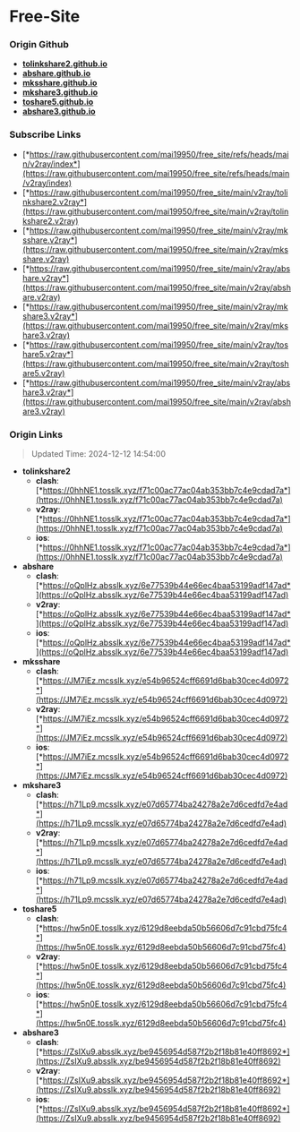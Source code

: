 # Free-Site

### Origin Github

- [**tolinkshare2.github.io**](https://github.com/tolinkshare2/tolinkshare2.github.io)
- [**abshare.github.io**](https://github.com/abshare/abshare.github.io)
- [**mksshare.github.io**](https://github.com/mksshare/mksshare.github.io)
- [**mkshare3.github.io**](https://github.com/mkshare3/mkshare3.github.io)
- [**toshare5.github.io**](https://github.com/toshare5/toshare5.github.io)
- [**abshare3.github.io**](https://github.com/abshare3/abshare3.github.io)

### Subscribe Links

- [*https://raw.githubusercontent.com/mai19950/free_site/refs/heads/main/v2ray/index*](https://raw.githubusercontent.com/mai19950/free_site/refs/heads/main/v2ray/index)
- [*https://raw.githubusercontent.com/mai19950/free_site/main/v2ray/tolinkshare2.v2ray*](https://raw.githubusercontent.com/mai19950/free_site/main/v2ray/tolinkshare2.v2ray)
- [*https://raw.githubusercontent.com/mai19950/free_site/main/v2ray/mksshare.v2ray*](https://raw.githubusercontent.com/mai19950/free_site/main/v2ray/mksshare.v2ray)
- [*https://raw.githubusercontent.com/mai19950/free_site/main/v2ray/abshare.v2ray*](https://raw.githubusercontent.com/mai19950/free_site/main/v2ray/abshare.v2ray)
- [*https://raw.githubusercontent.com/mai19950/free_site/main/v2ray/mkshare3.v2ray*](https://raw.githubusercontent.com/mai19950/free_site/main/v2ray/mkshare3.v2ray)
- [*https://raw.githubusercontent.com/mai19950/free_site/main/v2ray/toshare5.v2ray*](https://raw.githubusercontent.com/mai19950/free_site/main/v2ray/toshare5.v2ray)
- [*https://raw.githubusercontent.com/mai19950/free_site/main/v2ray/abshare3.v2ray*](https://raw.githubusercontent.com/mai19950/free_site/main/v2ray/abshare3.v2ray)

### Origin Links

> Updated Time: 2024-12-12 14:54:00

- **tolinkshare2**
  - **clash**: [*https://0hhNE1.tosslk.xyz/f71c00ac77ac04ab353bb7c4e9cdad7a*](https://0hhNE1.tosslk.xyz/f71c00ac77ac04ab353bb7c4e9cdad7a)
  - **v2ray**: [*https://0hhNE1.tosslk.xyz/f71c00ac77ac04ab353bb7c4e9cdad7a*](https://0hhNE1.tosslk.xyz/f71c00ac77ac04ab353bb7c4e9cdad7a)
  - **ios**: [*https://0hhNE1.tosslk.xyz/f71c00ac77ac04ab353bb7c4e9cdad7a*](https://0hhNE1.tosslk.xyz/f71c00ac77ac04ab353bb7c4e9cdad7a)
- **abshare**
  - **clash**: [*https://oQplHz.absslk.xyz/6e77539b44e66ec4baa53199adf147ad*](https://oQplHz.absslk.xyz/6e77539b44e66ec4baa53199adf147ad)
  - **v2ray**: [*https://oQplHz.absslk.xyz/6e77539b44e66ec4baa53199adf147ad*](https://oQplHz.absslk.xyz/6e77539b44e66ec4baa53199adf147ad)
  - **ios**: [*https://oQplHz.absslk.xyz/6e77539b44e66ec4baa53199adf147ad*](https://oQplHz.absslk.xyz/6e77539b44e66ec4baa53199adf147ad)
- **mksshare**
  - **clash**: [*https://JM7iEz.mcsslk.xyz/e54b96524cff6691d6bab30cec4d0972*](https://JM7iEz.mcsslk.xyz/e54b96524cff6691d6bab30cec4d0972)
  - **v2ray**: [*https://JM7iEz.mcsslk.xyz/e54b96524cff6691d6bab30cec4d0972*](https://JM7iEz.mcsslk.xyz/e54b96524cff6691d6bab30cec4d0972)
  - **ios**: [*https://JM7iEz.mcsslk.xyz/e54b96524cff6691d6bab30cec4d0972*](https://JM7iEz.mcsslk.xyz/e54b96524cff6691d6bab30cec4d0972)
- **mkshare3**
  - **clash**: [*https://h71Lp9.mcsslk.xyz/e07d65774ba24278a2e7d6cedfd7e4ad*](https://h71Lp9.mcsslk.xyz/e07d65774ba24278a2e7d6cedfd7e4ad)
  - **v2ray**: [*https://h71Lp9.mcsslk.xyz/e07d65774ba24278a2e7d6cedfd7e4ad*](https://h71Lp9.mcsslk.xyz/e07d65774ba24278a2e7d6cedfd7e4ad)
  - **ios**: [*https://h71Lp9.mcsslk.xyz/e07d65774ba24278a2e7d6cedfd7e4ad*](https://h71Lp9.mcsslk.xyz/e07d65774ba24278a2e7d6cedfd7e4ad)
- **toshare5**
  - **clash**: [*https://hw5n0E.tosslk.xyz/6129d8eebda50b56606d7c91cbd75fc4*](https://hw5n0E.tosslk.xyz/6129d8eebda50b56606d7c91cbd75fc4)
  - **v2ray**: [*https://hw5n0E.tosslk.xyz/6129d8eebda50b56606d7c91cbd75fc4*](https://hw5n0E.tosslk.xyz/6129d8eebda50b56606d7c91cbd75fc4)
  - **ios**: [*https://hw5n0E.tosslk.xyz/6129d8eebda50b56606d7c91cbd75fc4*](https://hw5n0E.tosslk.xyz/6129d8eebda50b56606d7c91cbd75fc4)
- **abshare3**
  - **clash**: [*https://ZsIXu9.absslk.xyz/be9456954d587f2b2f18b81e40ff8692*](https://ZsIXu9.absslk.xyz/be9456954d587f2b2f18b81e40ff8692)
  - **v2ray**: [*https://ZsIXu9.absslk.xyz/be9456954d587f2b2f18b81e40ff8692*](https://ZsIXu9.absslk.xyz/be9456954d587f2b2f18b81e40ff8692)
  - **ios**: [*https://ZsIXu9.absslk.xyz/be9456954d587f2b2f18b81e40ff8692*](https://ZsIXu9.absslk.xyz/be9456954d587f2b2f18b81e40ff8692)
